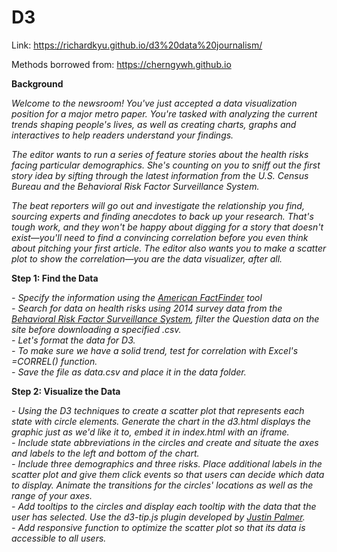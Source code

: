 # D3

Link: https://richardkyu.github.io/d3%20data%20journalism/

Methods borrowed from: https://cherngywh.github.io

**Background**

*Welcome to the newsroom! You've just accepted a data visualization position for a major metro paper. You're tasked with analyzing the current trends shaping people's lives, as well as creating charts, graphs and interactives to help readers understand your findings.*

*The editor wants to run a series of feature stories about the health risks facing particular demographics. She's counting on you to sniff out the first story idea by sifting through the latest information from the U.S. Census Bureau and the Behavioral Risk Factor Surveillance System.*

*The beat reporters will go out and investigate the relationship you find, sourcing experts and finding anecdotes to back up your research. That's tough work, and they won't be happy about digging for a story that doesn't exist—you'll need to find a convincing correlation before you even think about pitching your first article. The editor also wants you to make a scatter plot to show the correlation—you are the data visualizer, after all.*

**Step 1: Find the Data**

*- Specify the information using the  [American FactFinder](https://factfinder.census.gov/faces/nav/jsf/pages/searchresults.xhtml) tool*<br/>
*- Search for data on health risks using 2014 survey data from the [Behavioral Risk Factor Surveillance System](https://chronicdata.cdc.gov/Behavioral-Risk-Factors/BRFSS-2014-Overall/5ra3-ixqq), filter the Question data on the site before downloading a specified .csv.*<br/>
*- Let's format the data for D3.*<br/>
*- To make sure we have a solid trend,  test for correlation with Excel's =CORREL() function.*<br/>
*- Save the file as data.csv and place it in the data folder.*

**Step 2: Visualize the Data**

*- Using the D3 techniques to create a scatter plot that represents each state with circle elements. Generate the chart in the d3.html displays the graphic just as we'd like it to, embed it in index.html with an iframe.*<br/>
*- Include state abbreviations in the circles and create and situate the axes and labels to the left and bottom of the chart.*<br/>
*- Include three demographics and three risks. Place additional labels in the scatter plot and give them click events so that users can decide which data to display. Animate the transitions for the circles' locations as well as the range of your axes.*<br/>
*- Add tooltips to the circles and display each tooltip with the data that the user has selected. Use the d3-tip.js plugin developed by [Justin Palmer](https://github.com/Caged).*<br/>
*- Add responsive function to optimize the scatter plot so that its data is accessible to all users.*
